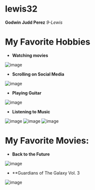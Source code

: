 # lewis32

**Godwin Judd Perez**
*9-Lewis*

# My Favorite Hobbies
- **Watching movies**

 ![image](https://github.com/user-attachments/assets/3b868a45-3d7d-479d-8edd-bbeb040d06f7)
- **Scrolling on Social Media**

 ![image](https://github.com/user-attachments/assets/06a92ef0-2305-4af8-9a3b-1c076f8bf4f3)

- **Playing Guitar**

![image](https://github.com/user-attachments/assets/1f981122-4d66-4277-94f5-9a00edcaf00e)
- **Listening to Music**

![image](https://github.com/user-attachments/assets/dea237be-e260-4061-899d-9ea21badb354)
![image](https://github.com/user-attachments/assets/35c25b7e-50c0-401e-be52-084b71d9ea23)
![image](https://github.com/user-attachments/assets/9ce5e8d8-c5bb-4a13-bee0-4ec39bd702ff)

# My Favorite Movies:
- **Back to the Future**

![image](https://github.com/user-attachments/assets/c01cc84d-b743-4145-81a4-5dcc3b126c0a)
- **Guardians of The Galaxy Vol. 3

![image](https://github.com/user-attachments/assets/a7130186-5304-4902-bd1c-dc755c5b32e3)
